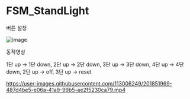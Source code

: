 # FSM_StandLight


버튼 설정

![image](https://user-images.githubusercontent.com/113006249/201827066-834cc5cb-4918-4d34-a08f-96ba15896960.png)



동작영상

1단 up -> 1단 down,  2단 up -> 2단 down,  3단 up -> 3단 down,  4단 up -> 4단 down,  2단 up -> off, 3단 up -> reset 






https://user-images.githubusercontent.com/113006249/201851969-487d4be5-e06a-41a9-99b5-ae2f5230ca79.mp4

